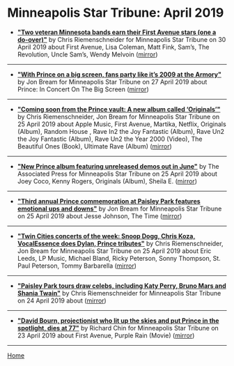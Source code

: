 # Minneapolis Star Tribune: April 2019

 - [**"Two veteran Minnesota bands earn their First Avenue stars (one a do-over)"**](http://www.startribune.com/two-veteran-minnesota-bands-earn-their-first-avenue-stars-one-a-do-over/509260572/) by Chris Riemenschneider for Minneapolis Star Tribune on 30 April 2019 about First Avenue, Lisa Coleman, Matt Fink, Sam’s, The Revolution, Uncle Sam’s, Wendy Melvoin ([mirror](https://web.archive.org/web/*/http://www.startribune.com/two-veteran-minnesota-bands-earn-their-first-avenue-stars-one-a-do-over/509260572/))

----

 - [**"With Prince on a big screen, fans party like it’s 2009 at the Armory"**](http://www.startribune.com/with-prince-on-a-big-screen-fans-party-like-it-s-2009-at-the-armory/509152322/) by Jon Bream for Minneapolis Star Tribune on 27 April 2019 about Prince: In Concert On The Big Screen ([mirror](https://web.archive.org/web/*/http://www.startribune.com/with-prince-on-a-big-screen-fans-party-like-it-s-2009-at-the-armory/509152322/))

----

 - [**"Coming soon from the Prince vault: A new album called ‘Originals’"**](http://www.startribune.com/coming-soon-from-the-prince-vault-a-new-album-called-originals/509009862/) by Chris Riemenschneider, Jon Bream for Minneapolis Star Tribune on 25 April 2019 about Apple Music, First Avenue, Martika, Netflix, Originals (Album), Random House , Rave In2 the Joy Fantastic (Album), Rave Un2 the Joy Fantastic (Album), Rave Un2 the Year 2000 (Video), The Beautiful Ones (Book), Ultimate Rave (Album) ([mirror](https://web.archive.org/web/*/http://www.startribune.com/coming-soon-from-the-prince-vault-a-new-album-called-originals/509009862/))

----

 - [**"New Prince album featuring unreleased demos out in June"**](http://www.startribune.com/new-prince-album-featuring-unreleased-demos-out-in-june/509058902/) by The Associated Press for Minneapolis Star Tribune on 25 April 2019 about Joey Coco, Kenny Rogers, Originals (Album), Sheila E. ([mirror](https://web.archive.org/web/*/http://www.startribune.com/new-prince-album-featuring-unreleased-demos-out-in-june/509058902/))

----

 - [**"Third annual Prince commemoration at Paisley Park features emotional ups and downs"**](http://www.startribune.com/third-annual-prince-commemoration-at-paisley-park-features-emotional-ups-and-downs/509087732/) by Jon Bream for Minneapolis Star Tribune on 25 April 2019 about Jesse Johnson, The Time ([mirror](https://web.archive.org/web/*/http://www.startribune.com/third-annual-prince-commemoration-at-paisley-park-features-emotional-ups-and-downs/509087732/))

----

 - [**"Twin Cities concerts of the week: Snoop Dogg, Chris Koza, VocalEssence does Dylan, Prince tributes"**](http://www.startribune.com/twin-cities-concerts-of-the-week-snoop-dogg-chris-koza-vocalessence-does-dylan-prince-tributes/509061512/) by Chris Riemenschneider, Jon Bream for Minneapolis Star Tribune on 25 April 2019 about Eric Leeds, LP Music, Michael Bland, Ricky Peterson, Sonny Thompson, St. Paul Peterson, Tommy Barbarella ([mirror](https://web.archive.org/web/*/http://www.startribune.com/twin-cities-concerts-of-the-week-snoop-dogg-chris-koza-vocalessence-does-dylan-prince-tributes/509061512/))

----

 - [**"Paisley Park tours draw celebs, including Katy Perry, Bruno Mars and Shania Twain"**](http://www.startribune.com/paisley-park-tours-draw-celebs-including-katy-perry-bruno-mars-and-shania-twain/509009942/) by Chris Riemenschneider for Minneapolis Star Tribune on 24 April 2019 about  ([mirror](https://web.archive.org/web/*/http://www.startribune.com/paisley-park-tours-draw-celebs-including-katy-perry-bruno-mars-and-shania-twain/509009942/))

----

 - [**"David Bourn, projectionist who lit up the skies and put Prince in the spotlight, dies at 77"**](http://www.startribune.com/david-bourn-projectionist-who-lit-up-the-skies-and-put-prince-in-the-spotlight-dies-at-77/508966712/) by Richard Chin for Minneapolis Star Tribune on 23 April 2019 about First Avenue, Purple Rain (Movie) ([mirror](https://web.archive.org/web/*/http://www.startribune.com/david-bourn-projectionist-who-lit-up-the-skies-and-put-prince-in-the-spotlight-dies-at-77/508966712/))

----

[Home](./)
